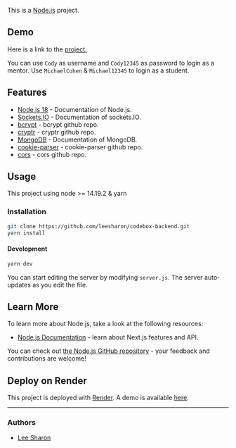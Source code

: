 This is a [Node.js](https://nodejs.org/) project.

## Demo

Here is a link to the [project.](https://codebox-7x7t.onrender.com/#/)

You can use `Cody` as username and `Cody12345` as password to login as a mentor.
Use `MichaelCohen` & `Michael12345` to login as a student.

## Features

- [Node.js 18](https://nodejs.org/en/docs/) - Documentation of Node.js.
- [Sockets.IO](https://socket.io/docs/v4/) - Documentation of sockets.IO.
- [bcrypt](https://github.com/kelektiv/node.bcrypt.js#readme) - bcrypt github repo.
- [cryptr](https://github.com/pvorb/node-crypt#readme) - cryptr github repo.
- [MongoDB](https://www.mongodb.com/docs/) - Documentation of MongoDB.
- [cookie-parser](https://github.com/expressjs/cookie-parser#readme) - cookie-parser github repo.
- [cors](https://github.com/expressjs/cors#readme) - cors github repo.

## Usage

This project using node >= 14.19.2 & yarn

### Installation

```bash
git clone https://github.com/leesharon/codebox-backend.git
yarn install
```

#### Development

```bash
yarn dev
```

You can start editing the server by modifying `server.js`. The server auto-updates as you edit the file.

## Learn More

To learn more about Node.js, take a look at the following resources:

- [Node.js Documentation](https://nodejs.org/en/docs/) - learn about Next.js features and API.

You can check out [the Node.js GitHub repository](https://github.com/nodejs/node) - your feedback and contributions are welcome!

## Deploy on Render

This project is deployed with [Render](https://render.com/docs). A demo is available [here](https://codebox-7x7t.onrender.com/#/).

---

### Authors

 - [Lee Sharon](https://github.com/leesharon)
